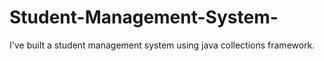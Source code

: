 # Student-Management-System-
I've built a student management system using java collections framework.
